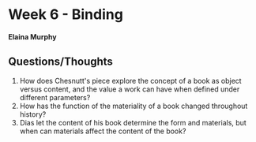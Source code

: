 # Week 6 - Binding

#### Elaina Murphy

## Questions/Thoughts

1. How does Chesnutt's piece explore the concept of a book as  object versus content, and the value a work can have when defined under different parameters?
2. How has the function of the materiality of a book changed throughout history?
3. Dias let the content of his book determine the form and materials, but when can materials affect the content of the book?